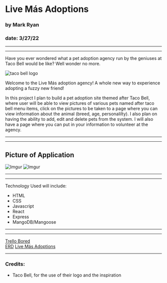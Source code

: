 # Live Más Adoptions

### by Mark Ryan
### date: 3/27/22
***
***

Have you ever wondered what a pet adoption agency run by the geniuses at Taco Bell would be like? Well wonder no more.

![taco bell logo](https://locations.tacobell.com/permanent-b0b701/assets/images/TBUS_Logo.7bd20747.svg)

Welcome to the Live Más adoption agency! A whole new way to experience adopting a fuzzy new friend!

In this project I plan to build a pet adoption site themed after Taco Bell, where user will be able to view pictures of various pets named after taco bell menu items, click on the pictures to be taken to a page where you can view information about the animal (breed, age, personalilty). I also plan on having the ability to add, edit and delete pets from the system. I will also have a page where you can put in your information to volunteer at the agency.

***
***
## Picture of Application
![Imgur](https://imgur.com/KKxLn4H)
![Imgur](https://imgur.com/mKtRz9k)
***
***

Technology Used will include:
- HTML
- CSS
- Javascript
- React
- Express
- MangoDB/Mangoose

***
***

[Trello Bored](https://trello.com/b/AqCOhwfs/live-mas-agency) <br>
[ERD](https://drive.google.com/file/d/1---y4W1ArUAsNHLKmgcWSKrU3uLIxBd4/view?usp=sharing)
[Live Más Adoptions](https://stormy-hollows-50774.herokuapp.com/)

***
### Credits:
- Taco Bell, for the use of their logo and the inspiration
